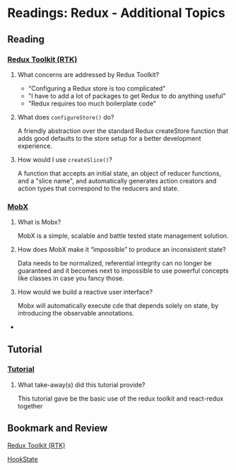 # Readings: Redux - Additional Topics

## Reading

### [Redux Toolkit (RTK)](https://redux-toolkit.js.org/introduction/getting-started)

1. What concerns are addressed by Redux Toolkit?

   - "Configuring a Redux store is too complicated"
   - "I have to add a lot of packages to get Redux to do anything useful"
   - "Redux requires too much boilerplate code"

2. What does `configureStore()` do?

   A friendly abstraction over the standard Redux createStore function that adds good defaults to the store setup for a better development experience.

3. How would I use `createSlice()`?

   A function that accepts an initial state, an object of reducer functions, and a "slice name", and automatically generates action creators and action types that correspond to the reducers and state.

### [MobX](https://mobx.js.org/getting-started.html)

1. What is Mobx?

   MobX is a simple, scalable and battle tested state management solution.

2. How does MobX make it “impossible” to produce an inconsistent state?

   Data needs to be normalized, referential integrity can no longer be guaranteed and it becomes next to impossible to use powerful concepts like classes in case you fancy those.

3. How would we build a reactive user interface?

   Mobx will automatically execute cde that depends solely on state, by introducing the observable annotations.

-

## Tutorial

### [Tutorial](https://redux-toolkit.js.org/tutorials/intermediate-tutorial)

1. What take-away(s) did this tutorial provide?

   This tutorial gave be the basic use of the redux toolkit and react-redux together

## Bookmark and Review

[Redux Toolkit (RTK)](https://redux-toolkit.js.org/)

[HookState](https://hookstate.js.org/)
